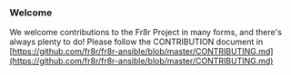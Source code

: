 ### Welcome
We welcome contributions to the Fr8r Project in many forms, and there's always plenty to do!
Please follow the CONTRIBUTION document in [https://github.com/fr8r/fr8r-ansible/blob/master/CONTRIBUTING.md](https://github.com/fr8r/fr8r-ansible/blob/master/CONTRIBUTING.md)
